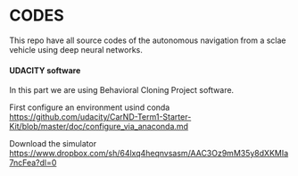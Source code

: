 # CODES

This repo have all source codes of the autonomous navigation from a sclae vehicle using deep neural networks.

#### UDACITY software
In this part we are using Behavioral Cloning Project software.

First configure an environment usind conda https://github.com/udacity/CarND-Term1-Starter-Kit/blob/master/doc/configure_via_anaconda.md

Download the simulator https://www.dropbox.com/sh/64lxq4heqnvsasm/AAC3Oz9mM35y8dXKMIa7ncFea?dl=0



